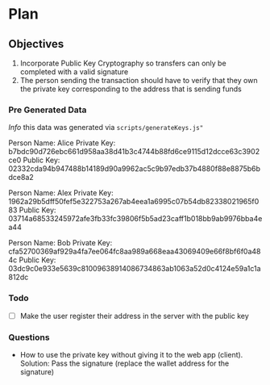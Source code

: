 # Plan

## Objectives

1. Incorporate Public Key Cryptography so transfers can only be completed with a valid signature
2. The person sending the transaction should have to verify that they own the private key corresponding to the address that is sending funds

### Pre Generated Data

_Info_ this data was generated via `scripts/generateKeys.js"`

Person Name: Alice
Private Key: b7bdc90d726ebc661d958aa38d41b3c4744b88fd6ce9115d12dcce63c3902ce0
Public Key: 02332cda94b947488b14189d90a9962ac5c9b97edb37b4880f88e8875b6bdce8a2
  
Person Name: Alex
Private Key: 1962a29b5dff50fef5e322753a267ab4eea1a6995c07b54db82338021965f083
Public Key: 03714a68533245972afe3fb33fc39806f5b5ad23caff1b018bb9ab9976bba4ea44
  
Person Name: Bob
Private Key: cfa52700369af929a4fa7ee064fc8aa989a668eaa43069409e66f8bf6f0a484c
Public Key: 03dc9c0e933e5639c81009638914086734863ab1063a52d0c4124e59a1c1a812dc

### Todo

- [  ] Make the user register their address in the server with the public key

### Questions

- How to use the private key without giving it to the web app (client). Solution: Pass the signature (replace the wallet address for the signature)
